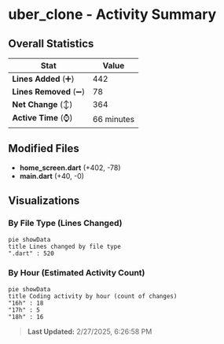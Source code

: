# uber_clone - Activity Summary 

## Overall Statistics

| Stat                   | Value                                                             |
| ---------------------- | ----------------------------------------------------------------- |
| **Lines Added** (➕)   | 442                                          |
| **Lines Removed** (➖) | 78                                        |
| **Net Change** (↕)    | 364                |
| **Active Time** (⌚)   | 66 minutes |


## Modified Files
- **home_screen.dart** (+402, -78)
- **main.dart** (+40, -0)

## Visualizations

### By File Type (Lines Changed)

```mermaid
pie showData
title Lines changed by file type
".dart" : 520
```

### By Hour (Estimated Activity Count)

```mermaid
pie showData
title Coding activity by hour (count of changes)
"16h" : 18
"17h" : 5
"18h" : 16
```


> **Last Updated:** 2/27/2025, 6:26:58 PM